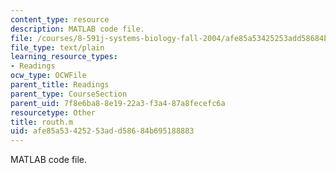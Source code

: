 ```yaml
---
content_type: resource
description: MATLAB code file.
file: /courses/8-591j-systems-biology-fall-2004/afe85a53425253add58684b695188883_routh.m
file_type: text/plain
learning_resource_types:
- Readings
ocw_type: OCWFile
parent_title: Readings
parent_type: CourseSection
parent_uid: 7f8e6ba8-8e19-22a3-f3a4-87a8fecefc6a
resourcetype: Other
title: routh.m
uid: afe85a53-4252-53ad-d586-84b695188883
---
```

MATLAB code file.

